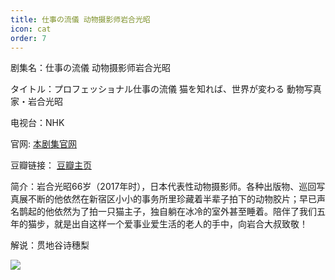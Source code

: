 ```yaml
---
title: 仕事の流儀 动物摄影师岩合光昭
icon: cat
order: 7
---
```


剧集名：仕事の流儀 动物摄影师岩合光昭

タイトル：プロフェッショナル仕事の流儀 猫を知れば、世界が変わる 動物写真家・岩合光昭

电视台：NHK

官网: [本剧集官网](https://www.nhk.or.jp/professional/2017/0529/)

豆瓣链接： [豆瓣主页](https://movie.douban.com/subject/27064899/)


简介：岩合光昭66岁（2017年时），日本代表性动物摄影师。各种出版物、巡回写真展不断的他依然在新宿区小小的事务所里珍藏着半辈子拍下的动物胶片；早已声名鹊起的他依然为了拍一只猫主子，独自躺在冰冷的室外甚至睡着。陪伴了我们五年的猫步，就是出自这样一个爱事业爱生活的老人的手中，向岩合大叔致敬！

解说：贯地谷诗穗梨

![](https://listpic.tsgsanjiao.com/maobu/mb2.jpg)
